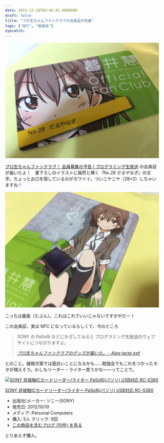 ```yaml
---
date: 2013-12-16T04:46:41.0000000
draft: false
title: "プロ生ちゃんファンクラブの会員証が到着"
tags: ["NFC", "勉強会"]
eyecatch: 
---
```

<p><span itemscope itemtype="http://schema.org/Photograph"><img src="20131216043140.jpg" alt="f:id:daruyanagi:20131216043140j:plain" title="f:id:daruyanagi:20131216043140j:plain" class="hatena-fotolife" itemprop="image"></span></p><p><a href="http://pronama.azurewebsites.net/2013/07/25/fan-club/">&#x30D7;&#x30ED;&#x751F;&#x3061;&#x3083;&#x3093;&#x30D5;&#x30A1;&#x30F3;&#x30AF;&#x30E9;&#x30D6;&#xFF01; &#x4F1A;&#x54E1;&#x52DF;&#x96C6;&#x306E;&#x4E88;&#x544A; | &#x30D7;&#x30ED;&#x30B0;&#x30E9;&#x30DF;&#x30F3;&#x30B0;&#x751F;&#x653E;&#x9001;</a> の会員証が届いたよ！　書下ろしのイラストに燦然と輝く<i>「No.28 だるやなぎ」</i>の文字。ちょっとお口を隠しているのがカワイイ。ついニヤニヤ（28×2）しちゃいますね！</p><p><span itemscope itemtype="http://schema.org/Photograph"><img src="20131216043227.jpg" alt="f:id:daruyanagi:20131216043227j:plain" title="f:id:daruyanagi:20131216043227j:plain" class="hatena-fotolife" itemprop="image"></span></p><p>こっちは裏面（たぶん）。これはこれでいいじゃないですかやだー！</p><p>この会員証、実は NFC になっているらしくて、今のところ</p>

<blockquote cite="http://fshianasan.hateblo.jp/entry/2013/12/15/210722">
<p>SONY の PaSoRi などにかざしてみると プログラミング生放送のウェブサイトにつながりますよ。</p>

<cite><a href="http://fshianasan.hateblo.jp/entry/2013/12/15/210722">&#x30D7;&#x30ED;&#x751F;&#x3061;&#x3083;&#x3093;&#x30D5;&#x30A1;&#x30F3;&#x30AF;&#x30E9;&#x30D6;&#x306E;&#x30B0;&#x30C3;&#x30BA;&#x304C;&#x5C4A;&#x3044;&#x305F;&#x3002; - Alea jacta est!</a></cite>
</blockquote>
<p>とのこと。展開次第では面白いことになるかも……勉強会でもこれをつかったネタが増えそう。わしもリーダー・ライター買うかな――ってことで。</p><p><div class="hatena-asin-detail"><a href="http://www.amazon.co.jp/exec/obidos/ASIN/B00948CGAG/bestylesnet-22/"><img src="http://ecx.images-amazon.com/images/I/31WdMkH-JFL._SL160_.jpg" class="hatena-asin-detail-image" alt="SONY 非接触ICカードリーダー/ライター PaSoRi(パソリ) USB対応 RC-S380" title="SONY 非接触ICカードリーダー/ライター PaSoRi(パソリ) USB対応 RC-S380"></a><div class="hatena-asin-detail-info"><p class="hatena-asin-detail-title"><a href="http://www.amazon.co.jp/exec/obidos/ASIN/B00948CGAG/bestylesnet-22/">SONY 非接触ICカードリーダー/ライター PaSoRi(パソリ) USB対応 RC-S380</a></p><ul><li><span class="hatena-asin-detail-label">出版社/メーカー:</span> ソニー(SONY)</li><li><span class="hatena-asin-detail-label">発売日:</span> 2012/10/10</li><li><span class="hatena-asin-detail-label">メディア:</span> Personal Computers</li><li><span class="hatena-asin-detail-label">購入</span>: 5人 <span class="hatena-asin-detail-label">クリック</span>: 9回</li><li><a href="http://d.hatena.ne.jp/asin/B00948CGAG/bestylesnet-22" target="_blank">この商品を含むブログ (10件) を見る</a></li></ul></div><div class="hatena-asin-detail-foot"></div></div></p><p>とりあえず購入。</p>
